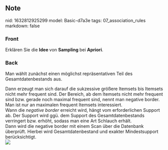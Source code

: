 ## Note
nid: 1632812925299
model: Basic-d7a3e
tags: 07_association_rules
markdown: false

### Front
Erklären Sie die <b>Idee </b>von <b>Sampling </b>bei <b>Apriori</b>.

### Back
Man wählt zunächst einen möglichst repräsentativen Teil des
Gesamtdatenbestands aus.
<div>
  Dann erzeugt man sich darauf die sukzessive größere Itemsets bis
  Itemsets nicht mehr frequent sind. Der Bereich, ab dem Itemsets
  nicht mehr frequent sind bzw. gerade noch maximal frequent sind,
  nennt man negative border. Man ist nur an maximalen frequent
  Itemsets interessiert.
</div>
<div>
  Wann die <i>negative border</i> erreicht wird, hängt vom
  erforderlichen Support ab. Der Support wird ggü. dem Support des
  Gesamtdatenbestands verringert bzw. erhöht, sodass man eine Art
  Schlauch erhält.
</div>
<div>
  Dann wird die negative border mit einem Scan über die Datenbank
  überprüft. Hierbei wird Gesamtdatenbestand und exakter
  Mindestsupport berücksichtigt.
</div>
<div><img src=
"paste-fd9608e7c620ffe2a5c659b0bb28cefec035d39d.jpg"></div>
